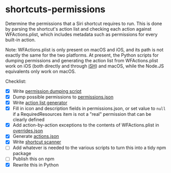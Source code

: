 # shortcuts-permissions

Determine the permissions that a Siri shortcut requires to run. This is done by parsing the shortcut's action list and checking each action against WFActions.plist, which includes metadata such as permissions for every built-in action.

Note: WFActions.plist is only present on macOS and iOS, and its path is not exactly the same for the two platforms. At present, the Python scripts for dumping permissions and generating the action list from WFActions.plist work on iOS (both directly and through [iSH](https://ish.app)) and macOS, while the Node.JS equivalents only work on macOS.

Checklist:

- [x] Write [permission dumping script](dump-possible-permissions.js)
- [x] Dump possible permissions to [permissions.json](permissions.json)
- [x] Write [action list generator](generate-action-list.js)
- [x] Fill in icon and description fields in permissions.json, or set value to `null` if a RequiredResources item is not a "real" permission that can be clearly defined
- [x] Add action-by-action exceptions to the contents of WFActions.plist in [overrides.json](overrides.json)
- [x] Generate [actions.json](actions.json)
- [x] Write [shortcut scanner](scan-shortcut.js)
- [ ] Add whatever is needed to the various scripts to turn this into a tidy npm package
- [ ] Publish this on npm
- [x] Rewrite this in Python